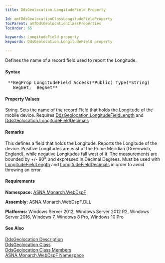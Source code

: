 ```yaml
---
title: DdsGeolocation.LongitudeField Property

Id: amfDdsGeolocationClassLongitudeFieldProperty
TocParent: amfDdsGeolocationClassProperties
TocOrder: 65

keywords: LongitudeField property
keywords: DdsGeolocation.LongitudeField property

---
```


Defines the name of a record field used to report the Longitude.

#### Syntax
<pre class="prettyprint"> **BegProp LongitudeField Access(*Public) Type(*String)
   BegGet;  BegSet** </pre>

#### Property Values
String. Sets the name of the record Field that holds the Longitude of the mobile device. Requires [DdsGeolocation.LongitudeFieldLength](amfDdsGeolocationClassLongitudeFieldLengthProperty.html) and [DdsGeolocation.LongitudeFieldDecimals](amfDdsGeolocationClassLongitudeFieldDecimalsProperty.html) 

#### Remarks
This defines a field that holds the Longitude. Reports the Longitude of the device. Positive Longitudes are east of the Prime Meridian (Greenwich, England), while negative Longitudes fall west of it. The measurements are bounded by +/- 90°, and expressed in Decimal Degrees. Must be used with [LongitudeFieldLength](amfDdsGeolocationClassLongitudeFieldLengthProperty.html) and [LongitudeFieldDecimals](amfDdsGeolocationClassLongitudeFieldDecimalsProperty.html) in order to avoid throwing an error.

#### Requirements
**Namespace:** [ASNA.Monarch.WebDspF](amfWebDspFNamespace.html)

**Assembly:** ASNA.Monarch.WebDspF.DLL

**Platforms:** Windows Server 2012, Windows Server 2012 R2, Windows Server 2016, Windows 7, Windows 8 Pro, Windows 10 Pro

#### See Also
[DdsGeolocation Description](amfUnderstandingGeoloc.html)<br /> [ DdsGeolocation Class](amfDdsGeolocationClass.html) <br /> [ DdsGeolocation Class Members](amfDdsGeolocationClassMembers.html) <br /> [ ASNA.Monarch.WebDspF Namespace](amfWebDspFNamespace.html) 
